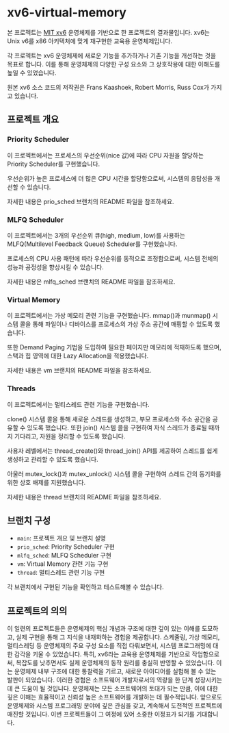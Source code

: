 # xv6-virtual-memory

본 프로젝트는 [MIT xv6](https://pdos.csail.mit.edu/6.828/2022/xv6.html) 운영체제를 기반으로 한 프로젝트의 결과물입니다. xv6는 Unix v6를 x86 아키텍처에 맞게 재구현한 교육용 운영체제입니다.

각 프로젝트는 xv6 운영체제에 새로운 기능을 추가하거나 기존 기능을 개선하는 것을 목표로 합니다. 이를 통해 운영체제의 다양한 구성 요소와 그 상호작용에 대한 이해도를 높일 수 있었습니다.

원본 xv6 소스 코드의 저작권은 Frans Kaashoek, Robert Morris, Russ Cox가 가지고 있습니다.

## 프로젝트 개요

### Priority Scheduler
이 프로젝트에서는 프로세스의 우선순위(nice 값)에 따라 CPU 자원을 할당하는 Priority Scheduler를 구현했습니다. 

우선순위가 높은 프로세스에 더 많은 CPU 시간을 할당함으로써, 시스템의 응답성을 개선할 수 있습니다.

자세한 내용은 prio_sched 브랜치의 README 파일을 참조하세요.

### MLFQ Scheduler
이 프로젝트에서는 3개의 우선순위 큐(high, medium, low)를 사용하는 MLFQ(Multilevel Feedback Queue) Scheduler를 구현했습니다.

프로세스의 CPU 사용 패턴에 따라 우선순위를 동적으로 조정함으로써, 시스템 전체의 성능과 공정성을 향상시킬 수 있습니다.

자세한 내용은 mlfq_sched 브랜치의 README 파일을 참조하세요.

### Virtual Memory
이 프로젝트에서는 가상 메모리 관련 기능을 구현했습니다. mmap()과 munmap() 시스템 콜을 통해 파일이나 디바이스를 프로세스의 가상 주소 공간에 매핑할 수 있도록 했습니다.

또한 Demand Paging 기법을 도입하여 필요한 페이지만 메모리에 적재하도록 했으며, 스택과 힙 영역에 대한 Lazy Allocation을 적용했습니다.

자세한 내용은 vm 브랜치의 README 파일을 참조하세요.

### Threads
이 프로젝트에서는 멀티스레드 관련 기능을 구현했습니다.

clone() 시스템 콜을 통해 새로운 스레드를 생성하고, 부모 프로세스와 주소 공간을 공유할 수 있도록 했습니다. 또한 join() 시스템 콜을 구현하여 자식 스레드가 종료될 때까지 기다리고, 자원을 정리할 수 있도록 했습니다. 

사용자 레벨에서는 thread_create()와 thread_join() API를 제공하여 스레드를 쉽게 생성하고 관리할 수 있도록 했습니다.

아울러 mutex_lock()과 mutex_unlock() 시스템 콜을 구현하여 스레드 간의 동기화를 위한 상호 배제를 지원했습니다.

자세한 내용은 thread 브랜치의 README 파일을 참조하세요.

## 브랜치 구성

- `main`: 프로젝트 개요 및 브랜치 설명
- `prio_sched`: Priority Scheduler 구현
- `mlfq_sched`: MLFQ Scheduler 구현
- `vm`: Virtual Memory 관련 기능 구현
- `thread`: 멀티스레드 관련 기능 구현

각 브랜치에서 구현된 기능을 확인하고 테스트해볼 수 있습니다.

## 프로젝트의 의의
이 일련의 프로젝트들은 운영체제의 핵심 개념과 구조에 대한 깊이 있는 이해를 도모하고, 실제 구현을 통해 그 지식을 내재화하는 경험을 제공합니다. 스케줄링, 가상 메모리, 멀티스레딩 등 운영체제의 주요 구성 요소를 직접 다뤄보면서, 시스템 프로그래밍에 대한 감각을 키울 수 있었습니다.
특히, xv6라는 교육용 운영체제를 기반으로 작업함으로써, 복잡도를 낮추면서도 실제 운영체제의 동작 원리를 충실히 반영할 수 있었습니다. 이는 운영체제 내부 구조에 대한 통찰력을 기르고, 새로운 아이디어를 실험해 볼 수 있는 발판이 되었습니다.
이러한 경험은 소프트웨어 개발자로서의 역량을 한 단계 성장시키는 데 큰 도움이 될 것입니다. 운영체제는 모든 소프트웨어의 토대가 되는 만큼, 이에 대한 깊은 이해는 효율적이고 신뢰성 높은 소프트웨어를 개발하는 데 필수적입니다.
앞으로도 운영체제와 시스템 프로그래밍 분야에 깊은 관심을 갖고, 계속해서 도전적인 프로젝트에 매진할 것입니다. 이번 프로젝트들이 그 여정에 있어 소중한 이정표가 되기를 기대합니다.

